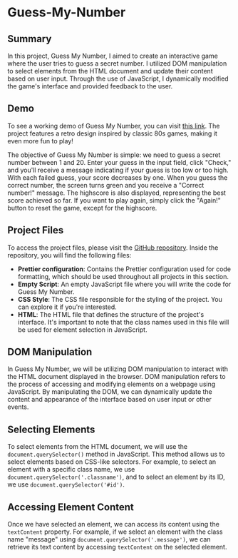 # Guess-My-Number

## Summary
In this project, Guess My Number, I aimed to create an interactive game where the user tries to guess a secret number. I utilized DOM manipulation to select elements from the HTML document and update their content based on user input. Through the use of JavaScript, I dynamically modified the game's interface and provided feedback to the user.  

## Demo
To see a working demo of Guess My Number, you can visit [this link](demo-link-goes-here). The project features a retro design inspired by classic 80s games, making it even more fun to play!

The objective of Guess My Number is simple: we need to guess a secret number between 1 and 20. Enter your guess in the input field, click "Check," and you'll receive a message indicating if your guess is too low or too high. With each failed guess, your score decreases by one. When you guess the correct number, the screen turns green and you receive a "Correct number!" message. The highscore is also displayed, representing the best score achieved so far. If you want to play again, simply click the "Again!" button to reset the game, except for the highscore.

## Project Files
To access the project files, please visit the [GitHub repository](github-repository-link-goes-here). Inside the repository, you will find the following files:

- **Prettier configuration**: Contains the Prettier configuration used for code formatting, which should be used throughout all projects in this section.
- **Empty Script**: An empty JavaScript file where you will write the code for Guess My Number.
- **CSS Style**: The CSS file responsible for the styling of the project. You can explore it if you're interested.
- **HTML**: The HTML file that defines the structure of the project's interface. It's important to note that the class names used in this file will be used for element selection in JavaScript.

## DOM Manipulation
In Guess My Number, we will be utilizing DOM manipulation to interact with the HTML document displayed in the browser. DOM manipulation refers to the process of accessing and modifying elements on a webpage using JavaScript. By manipulating the DOM, we can dynamically update the content and appearance of the interface based on user input or other events.

## Selecting Elements
To select elements from the HTML document, we will use the `document.querySelector()` method in JavaScript. This method allows us to select elements based on CSS-like selectors. For example, to select an element with a specific class name, we use `document.querySelector('.classname')`, and to select an element by its ID, we use `document.querySelector('#id')`.

## Accessing Element Content
Once we have selected an element, we can access its content using the `textContent` property. For example, if we select an element with the class name "message" using `document.querySelector('.message')`, we can retrieve its text content by accessing `textContent` on the selected element.


